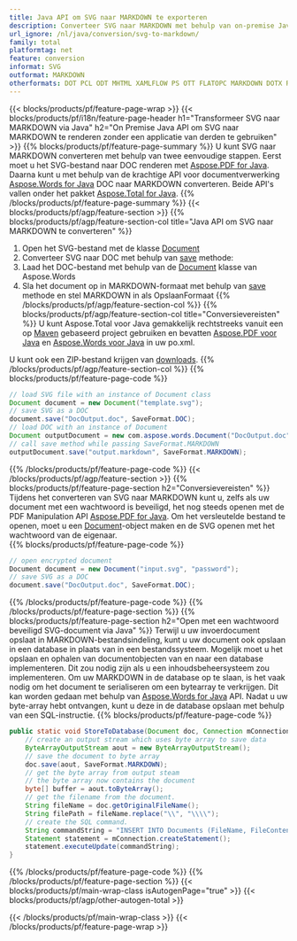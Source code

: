 ```yaml
---
title: Java API om SVG naar MARKDOWN te exporteren
description: Converteer SVG naar MARKDOWN met behulp van on-premise Java API
url_ignore: /nl/java/conversion/svg-to-markdown/
family: total
platformtag: net
feature: conversion
informat: SVG
outformat: MARKDOWN
otherformats: DOT PCL ODT MHTML XAMLFLOW PS OTT FLATOPC MARKDOWN DOTX RTF DOTM
---
```

{{< blocks/products/pf/feature-page-wrap >}}
{{< blocks/products/pf/i18n/feature-page-header h1="Transformeer SVG naar MARKDOWN via Java" h2="On Premise Java API om SVG naar MARKDOWN te renderen zonder een applicatie van derden te gebruiken" >}}
{{% blocks/products/pf/feature-page-summary %}}
U kunt SVG naar MARKDOWN converteren met behulp van twee eenvoudige stappen. Eerst moet u het SVG-bestand naar DOC renderen met [Aspose.PDF for Java](https://products.aspose.com/pdf/java/). Daarna kunt u met behulp van de krachtige API voor documentverwerking [Aspose.Words for Java](https://products.aspose.com/words/java/) DOC naar MARKDOWN converteren. Beide API's vallen onder het pakket [Aspose.Total for Java](https://products.aspose.com/total/java/).
{{% /blocks/products/pf/feature-page-summary  %}}
{{< blocks/products/pf/agp/feature-section >}}
{{% blocks/products/pf/agp/feature-section-col title="Java API om SVG naar MARKDOWN te converteren" %}}
1. Open het SVG-bestand met de klasse [Document](https://reference.aspose.com/pdf/java/com.aspose.pdf/Document)
2. Converteer SVG naar DOC met behulp van [save](https://reference.aspose.com/pdf/java/com.aspose.pdf/Document#save-java.lang.String-com.aspose.pdf.SaveOptions- ) methode:
3. Laad het DOC-bestand met behulp van de [Document](https://reference.aspose.com/words/java/com.aspose.words/Document) klasse van Aspose.Words
4. Sla het document op in MARKDOWN-formaat met behulp van [save](https://reference.aspose.com/words/java/com.aspose.words/Document#save(java.lang.String,int)) methode en stel MARKDOWN in als OpslaanFormaat
{{% /blocks/products/pf/agp/feature-section-col %}}
{{% blocks/products/pf/agp/feature-section-col title="Conversievereisten" %}}
U kunt Aspose.Total voor Java gemakkelijk rechtstreeks vanuit een op [Maven](https://releases.aspose.com/total/java/) gebaseerd project gebruiken en bevatten [Aspose.PDF voor Java](https://docs.aspose.com/pdf/java/installation/) en [Aspose.Words voor Java](https://docs.aspose.com/words/java/installation/) in uw po.xml.

U kunt ook een ZIP-bestand krijgen van [downloads](https://releases.aspose.com/total/java).
{{% /blocks/products/pf/agp/feature-section-col %}}
{{% blocks/products/pf/feature-page-code %}}

```java
// load SVG file with an instance of Document class
Document document = new Document("template.svg");
// save SVG as a DOC 
document.save("DocOutput.doc", SaveFormat.DOC); 
// load DOC with an instance of Document
Document outputDocument = new com.aspose.words.Document("DocOutput.doc");
// call save method while passing SaveFormat.MARKDOWN
outputDocument.save("output.markdown", SaveFormat.MARKDOWN);   
```

{{% /blocks/products/pf/feature-page-code %}}
{{< /blocks/products/pf/agp/feature-section >}}
{{% blocks/products/pf/feature-page-section  h2="Conversievereisten" %}}
Tijdens het converteren van SVG naar MARKDOWN kunt u, zelfs als uw document met een wachtwoord is beveiligd, het nog steeds openen met de PDF Manipulation API [Aspose.PDF for Java](https://docs.aspose.com/pdf/java/installation/). Om het versleutelde bestand te openen, moet u een [Document](https://reference.aspose.com/pdf/java/com.aspose.pdf/Document)-object maken en de SVG openen met het wachtwoord van de eigenaar.  
{{% blocks/products/pf/feature-page-code %}}
```cs
// open encrypted document
Document document = new Document("input.svg", "password");
// save SVG as a DOC 
document.save("DocOutput.doc", SaveFormat.DOC);
```

{{% /blocks/products/pf/feature-page-code  %}}
{{% /blocks/products/pf/feature-page-section %}}
{{% blocks/products/pf/feature-page-section  h2="Open met een wachtwoord beveiligd SVG-document via Java" %}}
Terwijl u uw invoerdocument opslaat in MARKDOWN-bestandsindeling, kunt u uw document ook opslaan in een database in plaats van in een bestandssysteem. Mogelijk moet u het opslaan en ophalen van documentobjecten van en naar een database implementeren. Dit zou nodig zijn als u een inhoudsbeheersysteem zou implementeren. Om uw MARKDOWN in de database op te slaan, is het vaak nodig om het document te serialiseren om een bytearray te verkrijgen. Dit kan worden gedaan met behulp van [Aspose.Words for Java](https://products.aspose.com/words/Java/) API. Nadat u uw byte-array hebt ontvangen, kunt u deze in de database opslaan met behulp van een SQL-instructie. 
{{% blocks/products/pf/feature-page-code %}}

```java
public static void StoreToDatabase(Document doc, Connection mConnection) throws Exception {
    // create an output stream which uses byte array to save data
    ByteArrayOutputStream aout = new ByteArrayOutputStream();
    // save the document to byte array
    doc.save(aout, SaveFormat.MARKDOWN);
    // get the byte array from output steam
    // the byte array now contains the document
    byte[] buffer = aout.toByteArray();
    // get the filename from the document.
    String fileName = doc.getOriginalFileName();
    String filePath = fileName.replace("\\", "\\\\");
    // create the SQL command.
    String commandString = "INSERT INTO Documents (FileName, FileContent) VALUES('" + filePath + "', '" + buffer + "')";
    Statement statement = mConnection.createStatement();
    statement.executeUpdate(commandString);
}  
```

{{% /blocks/products/pf/feature-page-code  %}}
{{% /blocks/products/pf/feature-page-section %}}
{{< blocks/products/pf/main-wrap-class isAutogenPage="true" >}}
{{< blocks/products/pf/agp/other-autogen-total >}}

{{< /blocks/products/pf/main-wrap-class >}}
{{< /blocks/products/pf/feature-page-wrap >}}